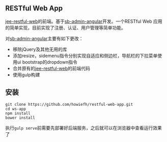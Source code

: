 ## RESTful Web App

[jee-restful-web]的前端。基于[sb-admin-angular]开发。一个RESTful Web 应用的简单实现，目前实现了注册、认证、用户管理等简单功能。

对[sb-admin-angular]主要有如下更改：

* 移除jQuery及其他无用的库
* 添加resize，sidemenu指令分别实现自适应和侧边栏，导航栏的下拉菜单使用ui bootstrap的dropdown指令
* 合并原有的[jee-restful-web]的前端代码
* 使用gulp构建

## 安装

```
git clone https://github.com/howiefh/restful-web-app.git
cd ws-app
npm install
bower install
```

执行`gulp serve`前需要先部署好后端服务，之后就可以在浏览器中查看运行效果了

[jee-restful-web]: https://github.com/howiefh/jee-restful-web
[sb-admin-angular]: https://github.com/start-angular/sb-admin-angular
